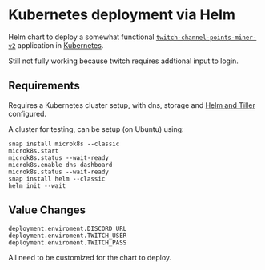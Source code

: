 # Kubernetes deployment via Helm
Helm chart to deploy a somewhat functional [`twitch-channel-points-miner-v2`](https://github.com/Tkd-Alex/Twitch-Channel-Points-Miner-v2) application in [Kubernetes](https://kubernetes.io/).

Still not fully working because twitch requires addtional input to login.

## Requirements
Requires a Kubernetes cluster setup, with dns, storage and [Helm and Tiller](https://docs.helm.sh/) configured.

A cluster for testing, can be setup (on Ubuntu) using:
```
snap install microk8s --classic
microk8s.start
microk8s.status --wait-ready
microk8s.enable dns dashboard
microk8s.status --wait-ready
snap install helm --classic
helm init --wait
```

## Value Changes

```
deployment.enviroment.DISCORD_URL
deployment.enviroment.TWITCH_USER
deployment.enviroment.TWITCH_PASS
```
All need to be customized for the chart to deploy.
